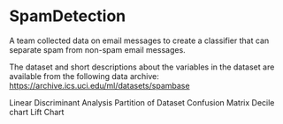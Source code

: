 # SpamDetection
A team collected data on email messages to create a classifier that can separate spam
from non-spam email messages.

The dataset and short descriptions about the variables in the dataset are available from
the following data archive: https://archive.ics.uci.edu/ml/datasets/spambase

Linear Discriminant Analysis
Partition of Dataset
Confusion Matrix
Decile chart 
Lift Chart
